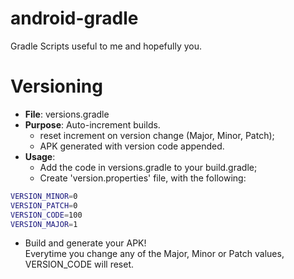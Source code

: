 android-gradle
==============
Gradle Scripts useful to me and hopefully you.

# Versioning
* **File**: versions.gradle
* **Purpose**: Auto-increment builds.
  * reset increment on version change (Major, Minor, Patch);
  * APK generated with version code appended.
* **Usage**:
  * Add the code in versions.gradle to your build.gradle;
  * Create 'version.properties' file, with the following:  
```bash
VERSION_MINOR=0
VERSION_PATCH=0
VERSION_CODE=100
VERSION_MAJOR=1
```
  * Build and generate your APK!  
Everytime you change any of the Major, Minor or Patch values, VERSION_CODE will reset.
